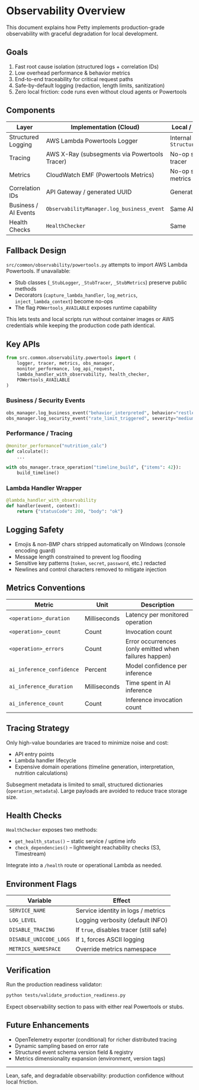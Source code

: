 # Observability Overview

This document explains how Petty implements production-grade observability with graceful degradation for local development.

## Goals

1. Fast root cause isolation (structured logs + correlation IDs)
2. Low overhead performance & behavior metrics
3. End-to-end traceability for critical request paths
4. Safe-by-default logging (redaction, length limits, sanitization)
5. Zero local friction: code runs even without cloud agents or Powertools

## Components

| Layer | Implementation (Cloud) | Local / Fallback | Notes |
|-------|------------------------|------------------|-------|
| Structured Logging | AWS Lambda Powertools Logger | Internal `StructuredLogger` | Auto redaction of sensitive keys |
| Tracing | AWS X-Ray (subsegments via Powertools Tracer) | No-op stub tracer | Disable with `DISABLE_TRACING=true` |
| Metrics | CloudWatch EMF (Powertools Metrics) | No-op stub metrics | Namespace: `Petty` |
| Correlation IDs | API Gateway / generated UUID | Generated UUID | Propagated via `obs_manager` |
| Business / AI Events | `ObservabilityManager.log_business_event` | Same API | Structured, versioned fields |
| Health Checks | `HealthChecker` | Same | Includes dependency probes |

## Fallback Design

`src/common/observability/powertools.py` attempts to import AWS Lambda Powertools. If unavailable:

- Stub classes (`_StubLogger`, `_StubTracer`, `_StubMetrics`) preserve public methods
- Decorators (`capture_lambda_handler`, `log_metrics`, `inject_lambda_context`) become no-ops
- The flag `POWertools_AVAILABLE` exposes runtime capability

This lets tests and local scripts run without container images or AWS credentials while keeping the production code path identical.

## Key APIs

```python
from src.common.observability.powertools import (
    logger, tracer, metrics, obs_manager,
    monitor_performance, log_api_request,
    lambda_handler_with_observability, health_checker,
    POWertools_AVAILABLE
)
```

### Business / Security Events

```python
obs_manager.log_business_event("behavior_interpreted", behavior="restless", confidence=0.82)
obs_manager.log_security_event("rate_limit_triggered", severity="medium", details={"collar_id": "SN-123"})
```

### Performance / Tracing

```python
@monitor_performance("nutrition_calc")
def calculate():
    ...

with obs_manager.trace_operation("timeline_build", {"items": 42}):
    build_timeline()
```

### Lambda Handler Wrapper

```python
@lambda_handler_with_observability
def handler(event, context):
    return {"statusCode": 200, "body": "ok"}
```

## Logging Safety

- Emojis & non-BMP chars stripped automatically on Windows (console encoding guard)
- Message length constrained to prevent log flooding
- Sensitive key patterns (`token`, `secret`, `password`, etc.) redacted
- Newlines and control characters removed to mitigate injection

## Metrics Conventions

| Metric | Unit | Description |
|--------|------|-------------|
| `<operation>_duration` | Milliseconds | Latency per monitored operation |
| `<operation>_count` | Count | Invocation count |
| `<operation>_errors` | Count | Error occurrences (only emitted when failures happen) |
| `ai_inference_confidence` | Percent | Model confidence per inference |
| `ai_inference_duration` | Milliseconds | Time spent in AI inference |
| `ai_inference_count` | Count | Inference invocation count |

## Tracing Strategy

Only high-value boundaries are traced to minimize noise and cost:

- API entry points
- Lambda handler lifecycle
- Expensive domain operations (timeline generation, interpretation, nutrition calculations)

Subsegment metadata is limited to small, structured dictionaries (`operation_metadata`). Large payloads are avoided to reduce trace storage size.

## Health Checks

`HealthChecker` exposes two methods:

- `get_health_status()` – static service / uptime info
- `check_dependencies()` – lightweight reachability checks (S3, Timestream)

Integrate into a `/health` route or operational Lambda as needed.

## Environment Flags

| Variable | Effect |
|----------|--------|
| `SERVICE_NAME` | Service identity in logs / metrics |
| `LOG_LEVEL` | Logging verbosity (default INFO) |
| `DISABLE_TRACING` | If `true`, disables tracer (still safe) |
| `DISABLE_UNICODE_LOGS` | If `1`, forces ASCII logging |
| `METRICS_NAMESPACE` | Override metrics namespace |

## Verification

Run the production readiness validator:

```bash
python tests/validate_production_readiness.py
```

Expect observability section to pass with either real Powertools or stubs.

## Future Enhancements

- OpenTelemetry exporter (conditional) for richer distributed tracing
- Dynamic sampling based on error rate
- Structured event schema version field & registry
- Metrics dimensionality expansion (environment, version tags)

---
Lean, safe, and degradable observability: production confidence without local friction.
